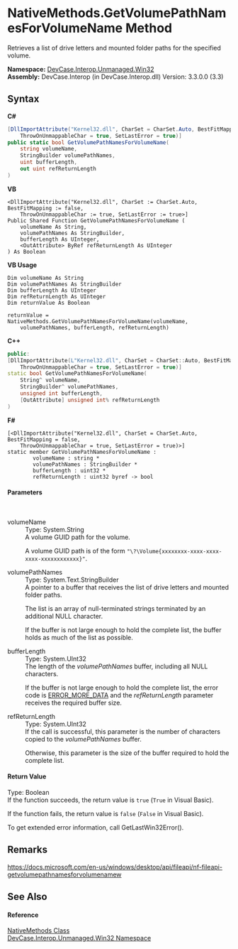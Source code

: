 # NativeMethods.GetVolumePathNamesForVolumeName Method 
 

Retrieves a list of drive letters and mounted folder paths for the specified volume.

**Namespace:**&nbsp;<a href="N_DevCase_Interop_Unmanaged_Win32">DevCase.Interop.Unmanaged.Win32</a><br />**Assembly:**&nbsp;DevCase.Interop (in DevCase.Interop.dll) Version: 3.3.0.0 (3.3)

## Syntax

**C#**<br />
``` C#
[DllImportAttribute("Kernel32.dll", CharSet = CharSet.Auto, BestFitMapping = false, 
	ThrowOnUnmappableChar = true, SetLastError = true)]
public static bool GetVolumePathNamesForVolumeName(
	string volumeName,
	StringBuilder volumePathNames,
	uint bufferLength,
	out uint refReturnLength
)
```

**VB**<br />
``` VB
<DllImportAttribute("Kernel32.dll", CharSet := CharSet.Auto, BestFitMapping := false, 
	ThrowOnUnmappableChar := true, SetLastError := true>]
Public Shared Function GetVolumePathNamesForVolumeName ( 
	volumeName As String,
	volumePathNames As StringBuilder,
	bufferLength As UInteger,
	<OutAttribute> ByRef refReturnLength As UInteger
) As Boolean
```

**VB Usage**<br />
``` VB Usage
Dim volumeName As String
Dim volumePathNames As StringBuilder
Dim bufferLength As UInteger
Dim refReturnLength As UInteger
Dim returnValue As Boolean

returnValue = NativeMethods.GetVolumePathNamesForVolumeName(volumeName, 
	volumePathNames, bufferLength, refReturnLength)
```

**C++**<br />
``` C++
public:
[DllImportAttribute(L"Kernel32.dll", CharSet = CharSet::Auto, BestFitMapping = false, 
	ThrowOnUnmappableChar = true, SetLastError = true)]
static bool GetVolumePathNamesForVolumeName(
	String^ volumeName, 
	StringBuilder^ volumePathNames, 
	unsigned int bufferLength, 
	[OutAttribute] unsigned int% refReturnLength
)
```

**F#**<br />
``` F#
[<DllImportAttribute("Kernel32.dll", CharSet = CharSet.Auto, BestFitMapping = false, 
	ThrowOnUnmappableChar = true, SetLastError = true)>]
static member GetVolumePathNamesForVolumeName : 
        volumeName : string * 
        volumePathNames : StringBuilder * 
        bufferLength : uint32 * 
        refReturnLength : uint32 byref -> bool 

```


#### Parameters
&nbsp;<dl><dt>volumeName</dt><dd>Type: System.String<br />A volume GUID path for the volume. 

 A volume GUID path is of the form `"\?\Volume{xxxxxxxx-xxxx-xxxx-xxxx-xxxxxxxxxxxx}"`.</dd><dt>volumePathNames</dt><dd>Type: System.Text.StringBuilder<br />A pointer to a buffer that receives the list of drive letters and mounted folder paths. 

 The list is an array of null-terminated strings terminated by an additional NULL character. 

 If the buffer is not large enough to hold the complete list, the buffer holds as much of the list as possible.</dd><dt>bufferLength</dt><dd>Type: System.UInt32<br />The length of the *volumePathNames* buffer, including all NULL characters. 

 If the buffer is not large enough to hold the complete list, the error code is <a href="T_DevCase_Interop_Unmanaged_Win32_Enums_Win32ErrorCode">ERROR_MORE_DATA</a> and the *refReturnLength* parameter receives the required buffer size.</dd><dt>refReturnLength</dt><dd>Type: System.UInt32<br />If the call is successful, this parameter is the number of characters copied to the *volumePathNames* buffer. 

 Otherwise, this parameter is the size of the buffer required to hold the complete list.</dd></dl>

#### Return Value
Type: Boolean<br />If the function succeeds, the return value is `true` (`True` in Visual Basic). 

 If the function fails, the return value is `false` (`False` in Visual Basic). 

 To get extended error information, call GetLastWin32Error().

## Remarks
<a href="https://docs.microsoft.com/en-us/windows/desktop/api/fileapi/nf-fileapi-getvolumepathnamesforvolumenamew" target="_blank">https://docs.microsoft.com/en-us/windows/desktop/api/fileapi/nf-fileapi-getvolumepathnamesforvolumenamew</a>

## See Also


#### Reference
<a href="T_DevCase_Interop_Unmanaged_Win32_NativeMethods">NativeMethods Class</a><br /><a href="N_DevCase_Interop_Unmanaged_Win32">DevCase.Interop.Unmanaged.Win32 Namespace</a><br />